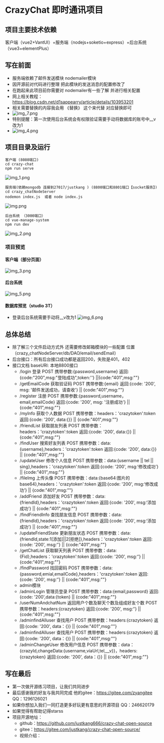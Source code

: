 # CrazyChat 即时通讯项目
## 项目主要技术依赖
客户端（vue2+VantUI）+服务端（nodejs+soketio+express）+后台系统（vue3+elementPlus）


## 写在前面
- 服务端依赖了邮件发送模块 nodemailer模块
- 因开源前对代码进行整理 把此模块的发送消息的配置修改了
- 在跑起来此项目前你需要对 nodemailer有一些了解 并进行相关配置
- 网上相关教程：https://blog.csdn.net/d1sappearry/article/details/103953201
- 相关需要替换的内容我会用 《替换》 这个来代替 对应替换即可
- ![img_7.png](img_7.png)
- 特别提醒：第一次使用后台系统会有权限验证需要手动将数据库的账号中__v改为1
- ![img_4.png](img_4.png)

## 项目目录及运行
    客户端 (8080端口)
    cd crazy-chat
    npm run serve
![img_1.png](img_1.png)
    
    服务端(依赖mongodb 连接到27017/justkang ) (8800端口和8801端口【socket服务】)
    cd crazy_chatNodeServer
    nodemon index.js  或者 node index.js
![img.png](img.png)

    后台系统 （3000端口）
    cd vue-manage-system
    npm run dev
![img_2.png](img_2.png)


### 项目预览

#### 客户端（部分页面）
![img_3.png](img_3.png)

#### 后台系统 
![img_5.png](img_5.png)

#### 数据库预览（studio 3T）
- 登录后台系统需要手动将__v改为1
![img_6.png](img_6.png)


## 总体总结 
- 除了解三个文件启动方式外 还需要修改邮箱模块的一些配置 位置（crazy_chatNodeServer/db/DAO/email/sendEmail）
- 后台接口：所有后台接口成功都是返回200，失败是401，402
- 接口文档 baseURl: 本地8800接口
  - /login 登录 POST 携带参数:{password,username}  返回:{code:"200",msg:"登陆成功",token:''} ||{code:"401",msg:""} 
  - /getEmailCode 获取验证码 POST 携带参数:{email}  返回:{code: '200', msg: '邮件发送成功，请查收'} || {code:"401",msg:""}
  - /register 注册 POST 携带参数:{password,username，email,emailCode} 返回:{code: '200', msg: '注册成功'} || {code:"401",msg:""}
  - /myInfo 获取个人数据 POST 携带参数：headers：'crazytoken':token 返回:{code: '200', data:{}} || {code:"401",msg:""}
  - /friendList 获取朋友列表 POST 携带参数：headers：'crazytoken':token 返回:{code: '200', data:{}} || {code:"401",msg:""}
  - /findUser 搜索好友列表 POST 携带参数：data:{username},headers：'crazytoken':token 返回:{code: '200', data:{}} || {code:"401",msg:""}
  - /updateUser 修改个人信息 POST 携带参数：data:{username || tel || sing},headers：'crazytoken':token 返回:{code: '200', msg:‘修改成功’} || {code:"401",msg:""}
  - /fileImg 上传头像 POST 携带参数：data:{base64:图片的base64},headers：'crazytoken':token 返回:{code: '200', msg:‘修改成功’} || {code:"401",msg:""}
  - /addFriend 添加好友 POST 携带参数：data:{friendId},headers：'crazytoken':token 返回:{code: '200', msg:‘添加成功’} || {code:"401",msg:""}
  - /findFriendInfo 查找朋友信息 POST 携带参数：data:{friendId},headers：'crazytoken':token 返回:{code: '200', msg:‘添加成功’} || {code:"401",msg:""}
  - /updateFriendState 更新朋友状态 POST 携带参数：data:{friendId,state:1[添加]||2[拒绝]},headers：'crazytoken':token 返回:{code: '200', msg:‘’} || {code:"401",msg:""}
  - /getChatList 获取聊天列表 POST 携带参数：data:{Fid},headers：'crazytoken':token 返回:{code: '200', msg:‘’} || {code:"401",msg:""}
  - /findPassword 找回密码 POST 携带参数：data:{password,emial,emailCode},headers：'crazytoken':token 返回:{code: '200', msg:‘’} || {code:"401",msg:""}
  - admin模块  
  - /adminLogin 管理员登录 POST 携带参数：data:{email,password} 返回:{code: '200',data:{token} || {code:"401",msg:""}
  - /userNumAndchatNum 返回用户个数及聊天个数及组成好友个数 POST 携带参数：headers:{crazytoken} 返回:{code: '200', msg:‘’} || {code:"401",msg:""}
  - /adminfindAlluser 查找用户 POST 携带参数：headers:{crazytoken} 返回:{code: '200', data：{}} || {code:"401",msg:""}
  - /adminfindAlluser 查找用户 POST 携带参数：headers:{crazytoken} 返回:{code: '200', data：{}} || {code:"401",msg:""}
  - /adminChangeUser 修改用户信息 POST 携带参数：data：{crazyId,changeData:{username,viaUrl,tel,__v}}，headers:{crazytoken} 返回:{code: '200', data：{}} || {code:"401",msg:""}

## 写在最后
  - 第一次做开源练习项目，让我们共同进步 
  - 最后感谢我的好友与我共同完成 他的gitee：https://gitee.com/zyangitee QQ：1296126021
  - 如果你想加入我们一同打造更多好玩更有意思的开源项目 QQ：246620179
  - 如果觉得有帮助记得starss
  - 项目开源地址：
    - github：https://github.com/justkang666/crazy-chat-open-source
    - gitee：https://gitee.com/justkang/crazy-chat-open-source/
    - 视频介绍：

